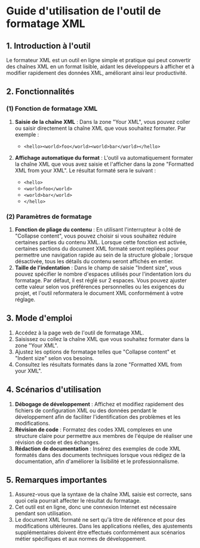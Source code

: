 # Guide d'utilisation de l'outil de formatage XML

## 1. Introduction à l'outil

Le formateur XML est un outil en ligne simple et pratique qui peut convertir des chaînes XML en un format lisible, aidant les développeurs à afficher et à modifier rapidement des données XML, améliorant ainsi leur productivité.

## 2. Fonctionnalités

### (1) Fonction de formatage XML

1. **Saisie de la chaîne XML** : Dans la zone "Your XML", vous pouvez coller ou saisir directement la chaîne XML que vous souhaitez formater. Par exemple :
   * `<hello><world>foo</world><world>bar</world></hello>`

2. **Affichage automatique du format** : L'outil va automatiquement formater la chaîne XML que vous avez saisie et l'afficher dans la zone "Formatted XML from your XML". Le résultat formaté sera le suivant :
   * `<hello>`
   * `<world>foo</world>`
   * `<world>bar</world>`
   * `</hello>`

### (2) Paramètres de formatage

1. **Fonction de pliage du contenu** : En utilisant l'interrupteur à côté de "Collapse content", vous pouvez choisir si vous souhaitez réduire certaines parties du contenu XML. Lorsque cette fonction est activée, certaines sections du document XML formaté seront repliées pour permettre une navigation rapide au sein de la structure globale ; lorsque désactivée, tous les détails du contenu seront affichés en entier.
2. **Taille de l'indentation** : Dans le champ de saisie "Indent size", vous pouvez spécifier le nombre d'espaces utilisés pour l'indentation lors du formatage. Par défaut, il est réglé sur 2 espaces. Vous pouvez ajuster cette valeur selon vos préférences personnelles ou les exigences du projet, et l'outil reformatera le document XML conformément à votre réglage.

## 3. Mode d'emploi

1. Accédez à la page web de l'outil de formatage XML.
2. Saisissez ou collez la chaîne XML que vous souhaitez formater dans la zone "Your XML".
3. Ajustez les options de formatage telles que "Collapse content" et "Indent size" selon vos besoins.
4. Consultez les résultats formatés dans la zone "Formatted XML from your XML".

## 4. Scénarios d'utilisation

1. **Débogage de développement** : Affichez et modifiez rapidement des fichiers de configuration XML ou des données pendant le développement afin de faciliter l'identification des problèmes et les modifications.
2. **Révision de code** : Formatez des codes XML complexes en une structure claire pour permettre aux membres de l'équipe de réaliser une révision de code et des échanges.
3. **Rédaction de documentation** : Insérez des exemples de code XML formatés dans des documents techniques lorsque vous rédigez de la documentation, afin d'améliorer la lisibilité et le professionnalisme.

## 5. Remarques importantes

1. Assurez-vous que la syntaxe de la chaîne XML saisie est correcte, sans quoi cela pourrait affecter le résultat du formatage.
2. Cet outil est en ligne, donc une connexion Internet est nécessaire pendant son utilisation.
3. Le document XML formaté ne sert qu'à titre de référence et pour des modifications ultérieures. Dans les applications réelles, des ajustements supplémentaires doivent être effectués conformément aux scénarios métier spécifiques et aux normes de développement.